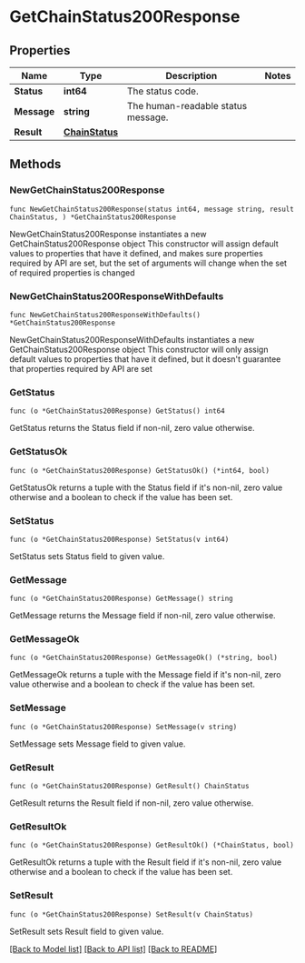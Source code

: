 # GetChainStatus200Response

## Properties

Name | Type | Description | Notes
------------ | ------------- | ------------- | -------------
**Status** | **int64** | The status code. | 
**Message** | **string** | The human-readable status message. | 
**Result** | [**ChainStatus**](ChainStatus.md) |  | 

## Methods

### NewGetChainStatus200Response

`func NewGetChainStatus200Response(status int64, message string, result ChainStatus, ) *GetChainStatus200Response`

NewGetChainStatus200Response instantiates a new GetChainStatus200Response object
This constructor will assign default values to properties that have it defined,
and makes sure properties required by API are set, but the set of arguments
will change when the set of required properties is changed

### NewGetChainStatus200ResponseWithDefaults

`func NewGetChainStatus200ResponseWithDefaults() *GetChainStatus200Response`

NewGetChainStatus200ResponseWithDefaults instantiates a new GetChainStatus200Response object
This constructor will only assign default values to properties that have it defined,
but it doesn't guarantee that properties required by API are set

### GetStatus

`func (o *GetChainStatus200Response) GetStatus() int64`

GetStatus returns the Status field if non-nil, zero value otherwise.

### GetStatusOk

`func (o *GetChainStatus200Response) GetStatusOk() (*int64, bool)`

GetStatusOk returns a tuple with the Status field if it's non-nil, zero value otherwise
and a boolean to check if the value has been set.

### SetStatus

`func (o *GetChainStatus200Response) SetStatus(v int64)`

SetStatus sets Status field to given value.


### GetMessage

`func (o *GetChainStatus200Response) GetMessage() string`

GetMessage returns the Message field if non-nil, zero value otherwise.

### GetMessageOk

`func (o *GetChainStatus200Response) GetMessageOk() (*string, bool)`

GetMessageOk returns a tuple with the Message field if it's non-nil, zero value otherwise
and a boolean to check if the value has been set.

### SetMessage

`func (o *GetChainStatus200Response) SetMessage(v string)`

SetMessage sets Message field to given value.


### GetResult

`func (o *GetChainStatus200Response) GetResult() ChainStatus`

GetResult returns the Result field if non-nil, zero value otherwise.

### GetResultOk

`func (o *GetChainStatus200Response) GetResultOk() (*ChainStatus, bool)`

GetResultOk returns a tuple with the Result field if it's non-nil, zero value otherwise
and a boolean to check if the value has been set.

### SetResult

`func (o *GetChainStatus200Response) SetResult(v ChainStatus)`

SetResult sets Result field to given value.



[[Back to Model list]](../README.md#documentation-for-models) [[Back to API list]](../README.md#documentation-for-api-endpoints) [[Back to README]](../README.md)


